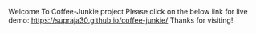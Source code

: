 Welcome To Coffee-Junkie project
Please click on the below link for live demo:
 https://supraja30.github.io/coffee-junkie/
Thanks for visiting!